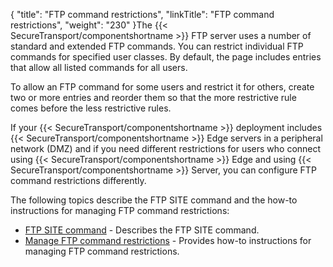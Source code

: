 {
    "title": "FTP command restrictions",
    "linkTitle": "FTP command restrictions",
    "weight": "230"
}The {{< SecureTransport/componentshortname  >}} FTP server uses a number of standard and extended FTP commands. You can restrict individual FTP commands for specified user classes. By default, the page includes entries that allow all listed commands for all users.

To allow an FTP command for some users and restrict it for others, create two or more entries and reorder them so that the more restrictive rule comes before the less restrictive rules.

If your {{< SecureTransport/componentshortname  >}} deployment includes {{< SecureTransport/componentshortname  >}} Edge servers in a peripheral network (DMZ) and if you need different restrictions for users who connect using {{< SecureTransport/componentshortname  >}} Edge and using {{< SecureTransport/componentshortname  >}} Server, you can configure FTP command restrictions differently.

The following topics describe the FTP SITE command and the how-to instructions for managing FTP command restrictions:

-   <a href="c_st_ftp_site_command" class="MCXref xref">FTP SITE command</a> - Describes the FTP SITE command.
-   <a href="t_st_ftpcommandrestrictions" class="MCXref xref">Manage FTP command restrictions</a> - Provides how-to instructions for managing FTP command restrictions.
